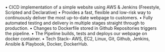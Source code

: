 •	CICD implementation of a simple website using AWS & Jenkins (Freestyle, Scripted and Declarative)
•	Provides a fast, flexible and low-risk way to continuously deliver the most up-to-date webpage to customers.
•	Fully automated testing and delivery in multiple stages straight through to production.
•	Changes to Dockerfile stored in Github Repositories triggers the pipeline.
•	The Pipeline builds, tests and deploys our webpage on docker container.
•	Tech Stack– AWS, EC2, Linux, Git, Github, Jenkins, Ansible & Playbook, Docker, DockerHub.
